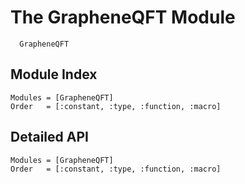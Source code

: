 # The GrapheneQFT Module

```@docs
  GrapheneQFT
```

## Module Index

```@index
Modules = [GrapheneQFT]
Order   = [:constant, :type, :function, :macro]
```

## Detailed API
```@autodocs
Modules = [GrapheneQFT]
Order   = [:constant, :type, :function, :macro]
```
